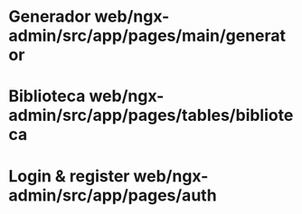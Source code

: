 # Generador web/ngx-admin/src/app/pages/main/generator
# Biblioteca web/ngx-admin/src/app/pages/tables/biblioteca
# Login & register web/ngx-admin/src/app/pages/auth
